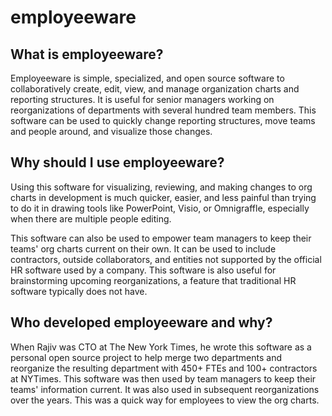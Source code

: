 # employeeware #
## What is employeeware? ##
Employeeware is simple, specialized, and open source software to collaboratively create, edit, view, and manage organization charts and reporting structures. It is useful for senior managers working on reorganizations of departments with several hundred team members. This software can be used to quickly change reporting structures, move teams and people around, and visualize those changes.
## Why should I use employeeware? ##
Using this software for visualizing, reviewing, and making changes to org charts in development is much quicker, easier, and less painful than trying to do it in drawing tools like PowerPoint, Visio, or Omnigraffle, especially when there are multiple people editing.

This software can also be used to empower team managers to keep their teams' org charts current on their own. It can be used to include contractors, outside collaborators, and entities not supported by the official HR software used by a company. This software is also useful for brainstorming upcoming reorganizations, a feature that traditional HR software typically does not have.
## Who developed employeeware and why? ##
When Rajiv was CTO at The New York Times, he wrote this software as a personal open source project to help merge two departments and reorganize the resulting department with 450+ FTEs and 100+ contractors at NYTimes. This software was then used by team managers to keep their teams' information current. It was also used in subsequent reorganizations over the years. This was a quick way for employees to view the org charts.
